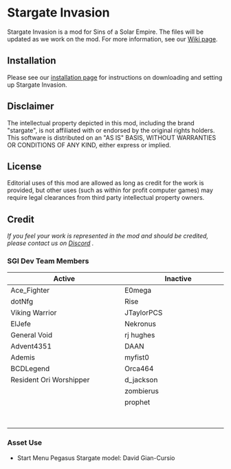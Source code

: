 # Stargate Invasion
Stargate Invasion is a mod for Sins of a Solar Empire. The files will be updated as we work on the mod.  For more information, see our [Wiki page](https://github.com/StargateInvasion/SGI/wiki).

## Installation
Please see our [installation page](https://github.com/StargateInvasion/SGI/wiki/Installation) for instructions on downloading and setting up Stargate Invasion.

## Disclaimer
The intellectual property depicted in this mod, including the brand "stargate", is not affiliated with or endorsed by the original rights holders. This software is distributed on an "AS IS" BASIS, WITHOUT WARRANTIES OR CONDITIONS OF ANY KIND, either express or implied.

## License
Editorial uses of this mod are allowed as long as credit for the work is provided, but other uses (such as within for profit computer games) may require legal clearances from third party intellectual property owners. 

## Credit
_If you feel your work is represented in the mod and should be credited, please contact us on [Discord](https://discordapp.com/channels/322849121956528139/322856260280254464)
._    
### SGI Dev Team Members
| Active        | Inactive      |
| ------------- | ------------- |
| Ace_Fighter   | E0mega        |
| dotNfg        | Rise          |
| Viking Warrior  | JTaylorPCS  |
| ElJefe        | Nekronus      |
| General Void  | rj hughes     |
| Advent4351    | DAAN          |
| Ademis        | myfist0       |
| BCDLegend     | Orca464       |
| Resident Ori Worshipper |  d_jackson  |
|               | zombierus     |
|               | prophet       |
| &nbsp;&nbsp;&nbsp;&nbsp;&nbsp;&nbsp;&nbsp;&nbsp;&nbsp;&nbsp;&nbsp;&nbsp;&nbsp;&nbsp;&nbsp;&nbsp;&nbsp;&nbsp;&nbsp;&nbsp;&nbsp;&nbsp;&nbsp;&nbsp;&nbsp;&nbsp;&nbsp;&nbsp;&nbsp;&nbsp;&nbsp;&nbsp;&nbsp;&nbsp;&nbsp;&nbsp;&nbsp;&nbsp;&nbsp;&nbsp;&nbsp;&nbsp;&nbsp;&nbsp;&nbsp;&nbsp;&nbsp;&nbsp;&nbsp;&nbsp;&nbsp;&nbsp;&nbsp;&nbsp;&nbsp;&nbsp;&nbsp;&nbsp; &nbsp;&nbsp;&nbsp;&nbsp;&nbsp;&nbsp;&nbsp; | &nbsp;&nbsp;&nbsp;&nbsp;&nbsp;&nbsp;&nbsp;&nbsp;&nbsp;&nbsp;&nbsp;&nbsp;&nbsp;&nbsp;&nbsp;&nbsp;&nbsp;&nbsp;&nbsp;&nbsp;&nbsp;&nbsp;&nbsp;&nbsp;&nbsp;&nbsp;&nbsp;&nbsp;&nbsp;&nbsp;&nbsp;&nbsp;&nbsp;&nbsp;&nbsp;&nbsp;&nbsp;&nbsp;&nbsp;&nbsp;&nbsp;&nbsp;&nbsp;&nbsp;&nbsp;&nbsp;&nbsp;&nbsp;&nbsp;&nbsp;&nbsp;&nbsp;&nbsp;&nbsp;&nbsp;&nbsp;&nbsp;&nbsp; &nbsp;&nbsp;&nbsp;&nbsp;&nbsp;&nbsp;&nbsp; |

### Asset Use
* Start Menu Pegasus Stargate model: David Gian-Cursio